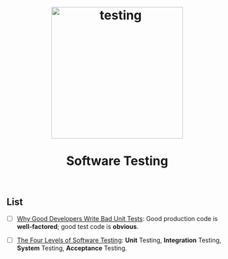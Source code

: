 <h1 align="center">
<br>
  <a href="https://www.wikiwand.com/en/Software_testing"><img src="https://i.imgur.com/e7wUShM.gif" alt="testing" width=300"></a>
  <br>
    <br>
  Software Testing
  <br><br>
</h1>

## List 

* [ ] [Why Good Developers Write Bad Unit Tests](https://mtlynch.io/good-developers-bad-tests/): Good production code is **well-factored**; good test code is **obvious**.
* [ ] [The Four Levels of Software Testing](https://www.seguetech.com/the-four-levels-of-software-testing/): **Unit** Testing, **Integration** Testing, **System** Testing, **Acceptance** Testing. 

